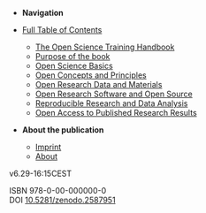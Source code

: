 - **Navigation**

- [Full Table of Contents](#publication-brief-intro)
  - [The Open Science Training Handbook](openscience-en/chapter_1.md)
  - [Purpose of the book](openscience-en/chapter_2.md)
  - [Open Science Basics](openscience-en/chapter_3.md)
  - [Open Concepts and Principles](openscience-en/chapter_4.md)
  - [Open Research Data and Materials](openscience-en/chapter_5.md)
  - [Open Research Software and Open Source](openscience-en/chapter_6.md)
  - [Reproducible Research and Data Analysis](openscience-en/chapter_7.md)
  - [Open Access to Published Research Results](openscience-en/chapter_8.md)

- **About the publication**

  - [Imprint](openscience-en/about.md)
  - [About](openscience-en/about.md)

v6.29-16:15CEST

ISBN 978-0-00-000000-0  
DOI [10.5281/zenodo.2587951](https://doi.org/10.5281/zenodo.2587951)

